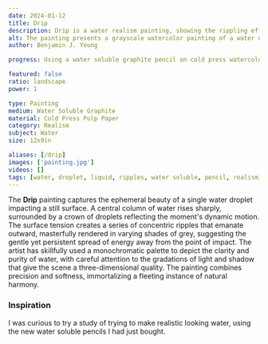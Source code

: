 ```yaml
---
date: 2024-01-12
title: Drip
description: Drip is a water realism painting, showing the rippling effect of a water drop, painted with water soluable graphite pencil.
alt: The painting presents a grayscale watercolor painting of a water droplet creating ripples on the surface of water, captured in a moment of dynamic symmetry and fluid motion.
author: Benjamin J. Young

progress: Using a water soluble graphite pencil on cold press watercolor wodo pulp paper. I spent an evening the next morning, trying to focus on the right amount of values and blending, to give it the best realism for my skill-level.

featured: false
ratio: landscape
power: 1

type: Painting
medium: Water Soluble Graphite
material: Cold Press Pulp Paper
category: Realism
subject: Water
size: 12x9in

aliases: [/drip]
images: ['painting.jpg']
videos: []
tags: [water, droplet, liquid, ripples, water soluble, pencil, realism, drawing, black and white]
---
```


The **Drip** painting captures the ephemeral beauty of a single water droplet impacting a still surface. A central column of water rises sharply, surrounded by a crown of droplets reflecting the moment's dynamic motion. The surface tension creates a series of concentric ripples that emanate outward, masterfully rendered in varying shades of grey, suggesting the gentle yet persistent spread of energy away from the point of impact. The artist has skillfully used a monochromatic palette to depict the clarity and purity of water, with careful attention to the gradations of light and shadow that give the scene a three-dimensional quality. The painting combines precision and softness, immortalizing a fleeting instance of natural harmony.

### Inspiration ###

I was curious to try a study of trying to make realistic looking water, using the new water soluble pencils I had just bought.